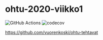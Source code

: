 # ohtu-2020-viikko1

![GitHub Actions](https://github.com/vuorenkoski/ohtu-2020-viikko1/workflows/Java%20CI%20with%20Gradle/badge.svg)
![codecov](https://codecov.io/gh/vuorenkoski/ohtu-2020-viikko1/branch/main/graph/badge.svg?token=XE3FT4KKDK)

https://github.com/vuorenkoski/ohtu-tehtavat
